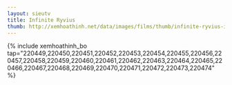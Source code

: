 ```yaml
---
layout: sieutv
title: Infinite Ryvius
thumb: http://xemhoathinh.net/data/images/films/thumb/infinite-ryvius-infinite-ryvius-1999.jpg
---
```

{% include xemhoathinh_bo tap="220449,220450,220451,220452,220453,220454,220455,220456,220457,220458,220459,220460,220461,220462,220463,220464,220465,220466,220467,220468,220469,220470,220471,220472,220473,220474" %} 
